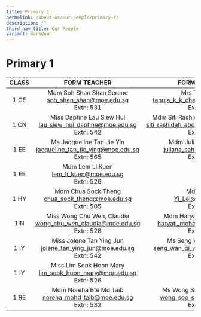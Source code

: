 ```yaml
---
title: Primary 1
permalink: /about-us/our-people/primary-1/
description: ""
third_nav_title: Our People
variant: markdown
---
```

# Primary 1


| CLASS |  FORM TEACHER    |   FORM TEACHER         |
|:-----:|:---------------:|:-----------:|
|  1 CE | Mdm Soh Shan Shan Serene <br>[soh_shan_shan@moe.edu.sg](mailto:soh_shan_shan@moe.edu.sg)<br>Extn: 531            | Mrs Tanuja Raj<br>[tanuja_k_k_chandran@moe.edu.sg](mailto:tanuja_k_k_chandran@moe.edu.sg)<br>Extn: 508              |
|  1 CN | Miss Daphne Lau Siew Hui<br>[lau_siew_hui_daphne@moe.edu.sg](mailto:lau_siew_hui_daphne@moe.edu.sg)<br>Extn: 542            |Mdm Siti Rashidah Bte Abdul Karim<br>[siti_rashidah_abdul_karim@moe.edu.sg](mailto:siti_rashidah_abdul_karim@moe.edu.sg)<br>Extn: 509|  
|1 EE | Ms Jacqueline Tan Jie Yin<br>[jacqueline_tan_jie_ying@moe.edu.sg](mailto:jacqueline_tan_jie_ying@moe.edu.sg)<br>Extn: 565 |   Mdm Juliana Bte Sahak<br>[juliana_sahak@moe.edu.sg](mailto:juliana_sahak@moe.edu.sg)<br>Extn: 534  |
|  1 EE | Mdm Lem Li Kuen <br>[lem_li_kuen@moe.edu.sg](mailto:lem_li_kuen@moe.edu.sg)<br>Extn: 526|
|  1 HY | Mdm Chua Sock Theng<br>[chua_sock_theng@moe.edu.sg](mailto:chua_sock_theng@moe.edu.sg)<br>Extn: 505 |Mdm Yi Lei<br>[Yi_Lei@moe.edu.sg](mailto:Yi_Lei@moe.edu.sg)<br>Extn: 540     |
|  1IN  | Miss Wong Chu Wen, Claudia<br>[wong_chu_wen_claudia@moe.edu.sg](mailto:wong_chu_wen_claudia@moe.edu.sg)<br>Extn: 528             |Mdm Haryati Bte Mohahlim<br>[haryati_mohahlim@moe.edu.sg](mailto:haryati_mohahlim@moe.edu.sg)<br>Extn: 542          |
|  1 IY |Miss Jolene Tan Ying Jun<br>[jolene_tan_ying_jun@moe.edu.sg](mailto:jolene_tan_ying_jun@moe.edu.sg)<br>Extn: 542         |Ms Seng Wan Qi, Wendy<br>[seng_wan_qi_wendy@moe.edu.sg](mailto:seng_wan_qi_wendy@moe.edu.sg)<br>Extn: 506         |
|  1 IY | Miss Lim Seok Hoon Mary <br>[lim_seok_hoon_mary@moe.edu.sg](mailto:lim_seok_hoon_mary@moe.edu.sg)<br>Extn: 526|
|  1 RE | Mdm Noreha Bte Md Taib <br>[noreha_mohd_taib@moe.edu.sg](mailto:noreha_mohd_taib@moe.edu.sg)<br>Extn: 532    | Ms Wong Soo Shan Carmen<br>[wong_soo_shan@moe.edu.sg](mailto:wong_soo_shan@moe.edu.sg)<br>Extn: 507 |